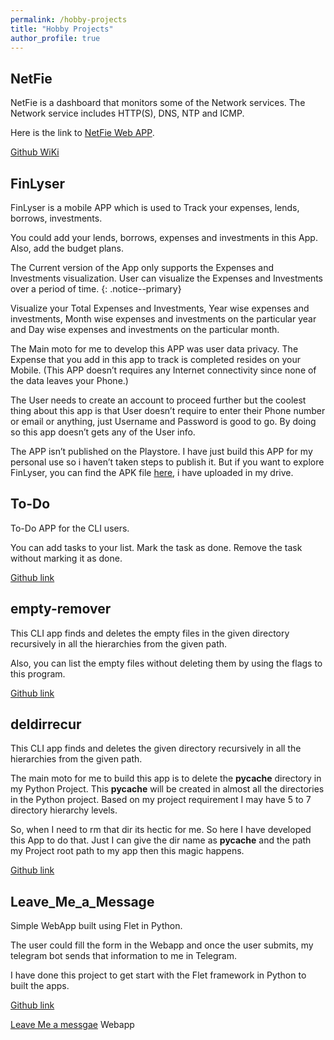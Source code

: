 ```yaml
---
permalink: /hobby-projects
title: "Hobby Projects"
author_profile: true
---
```


## NetFie

NetFie is a dashboard that monitors some of the Network services. The Network service includes HTTP(S), DNS, NTP and ICMP.

Here is the link to [NetFie Web APP](https://netfie-9d483.web.app/#/).

[Github WiKi](https://github.com/LogeshVel/NetFie/wiki)

## FinLyser

FinLyser is a mobile APP which is used to Track your expenses, lends, borrows, investments.

You could add your lends, borrows, expenses and investments in this App. Also, add the budget plans.

The Current version of the App only supports the Expenses and Investments visualization. User can visualize the Expenses and Investments over a period of time.
{: .notice--primary}

Visualize your Total Expenses and Investments, Year wise expenses and investments, Month wise expenses and investments on the particular year and Day wise expenses and investments on the particular month.

The Main moto for me to develop this APP was user data privacy. The Expense that you add in this app to track is completed resides on your Mobile. (This APP doesn’t requires any Internet connectivity since none of the data leaves your Phone.)

The User needs to create an account to proceed further but the coolest thing about this app is that User doesn’t require to enter their Phone number or email or anything, just Username and Password is good to go. By doing so this app doesn’t gets any of the User info.

The APP isn’t published on the Playstore. I have just build this APP for my personal use so i haven’t taken steps to publish it.
But if you want to explore FinLyser, you can find the APK file [here](https://drive.google.com/file/d/1pq80ZvoHmODRUt__MR995bZSXH1Fpxli/view?usp=sharing), i have uploaded in my drive.

## To-Do

To-Do APP for the CLI users.

You can add tasks to your list. Mark the task as done. Remove the task without marking it as done.

[Github link](https://github.com/LogeshVel/todo)


## empty-remover 

This CLI app finds and deletes the empty files in the given directory recursively in all the hierarchies from the given path.

Also, you can list the empty files without deleting them by using the flags to this program.

[Github link](https://github.com/LogeshVel/empty_item_remover)


## deldirrecur

This CLI app finds and deletes the given directory recursively in all the hierarchies from the given path.

The main moto for me to build this app is to delete the __pycache__ directory in my Python Project. This __pycache__ will be created in almost all the directories in the Python project. Based on my project requirement I may have 5 to 7 directory hierarchy levels.

So, when I need to rm that dir its hectic for me. So here I have developed this App to do that. Just I can give the dir name as __pycache__ and the path my Project root path to my app then this magic happens.

[Github link](https://github.com/LogeshVel/delete_dir_recursive)


## Leave_Me_a_Message

Simple WebApp built using Flet in Python. 

The user could fill the form in the Webapp and once the user submits, my telegram bot sends that information to me in Telegram.

I have done this project to get start with the Flet framework in Python to built the apps.

[Github link](https://github.com/LogeshVel/leave_me_a_message)

[Leave Me a messgae](https://leavemeamessage.logeshsakthivel.repl.co/) Webapp



